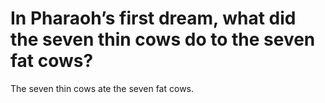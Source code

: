 # In Pharaoh’s first dream, what did the seven thin cows do to the seven fat cows?

The seven thin cows ate the seven fat cows.
